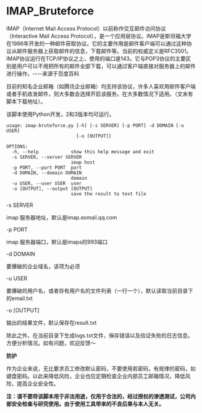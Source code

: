 # IMAP_Bruteforce

IMAP（Internet Mail Access Protocol）以前称作交互邮件访问协议（Interactive Mail Access Protocol），是一个应用层协议。IMAP是斯坦福大学在1986年开发的一种邮件获取协议。它的主要作用是邮件客户端可以通过这种协议从邮件服务器上获取邮件的信息，下载邮件等。当前的权威定义是RFC3501。IMAP协议运行在TCP/IP协议之上，使用的端口是143。它与POP3协议的主要区别是用户可以不用把所有的邮件全部下载，可以通过客户端直接对服务器上的邮件进行操作。----来源于百度百科

目前的知名企业邮箱（如腾讯企业邮箱）均支持该协议，许多人喜欢用邮件客户端或者手机收发邮件，则大多数会选择开启该服务。在大多数情况下适用。（文末有脚本下载地址）。

该脚本使用Python开发，2和3版本均可运行。

```
usage: imap-bruteforce.py [-h] [-s SERVER] [-p PORT] -d DOMAIN [-u USER]
                          [-o [OUTPUT]]

OPTIONS:
  -h, --help            show this help message and exit
  -s SERVER, --server SERVER
                        imap host
  -p PORT, --port PORT  port
  -d DOMAIN, --domain DOMAIN
                        domain
  -u USER, --user USER  user
  -o [OUTPUT], --output [OUTPUT]
                        save the result to text file
```

-s SERVER

imap 服务器地址，默认是imap.exmail.qq.com

-p PORT

imap 服务器端口，默认是imaps的993端口

-d DOMAIN

要爆破的企业域名，该项为必须

-u USER

要爆破的用户名，或者存有用户名的文件列表（一行一个），默认读取当前目录下的email.txt

-o [OUTPUT]

输出的结果文件，默认保存在result.txt


除此之外，在当前目录下生成logs.txt文件，保存错误以及验证失败的日志信息。方便分析情况。如有问题，欢迎反馈～

**防护**

作为企业来说，无比要求员工修改默认密码，不要使用若密码，有规律的密码，如键盘密码。以此来降低风险，企业也应定期检查企业内部员工邮箱情况，降低风险，提高企业安全性。

**注：请不要将该脚本用于非法用途，仅用于合法的，经过授权的渗透测试，公司内部安全检查与研究使用。由于使用工具带来的不良后果与本人无关。**
